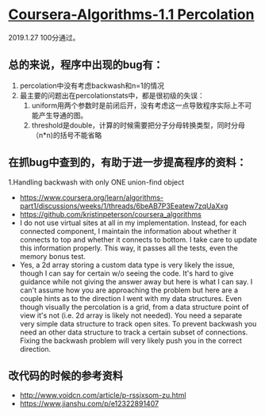 # [Coursera-Algorithms-1.1 Percolation](https://www.coursera.org/learn/algorithms-part1/programming/Lhp5z/percolation)

2019.1.27 100分通过。

## 总的来说，程序中出现的bug有：

1. percolation中没有考虑backwash和n=1的情况  
2. 最主要的问题出在percolationstats中，都是很初级的失误：  
    1. uniform用两个参数时是前闭后开，没有考虑这一点导致程序实际上不可能产生导通的图。    
    2. threshold是double，计算的时候需要把分子分母转换类型，同时分母（n*n)的括号不能省略  
  
## 在抓bug中查到的，有助于进一步提高程序的资料：

1.Handling backwash with only ONE union-find object  
  * https://www.coursera.org/learn/algorithms-part1/discussions/weeks/1/threads/6beAB7P3Eeatew7zqUaXxg  
  * https://github.com/kristinpeterson/coursera_algorithms
  * I do not use virtual sites at all in my implementation. Instead, for each connected component, I maintain the information about whether it connects to top and whether it connects to bottom. I take care to update this information properly. This way, it passes all the tests, even the memory bonus test.  
  * Yes, a 2d array storing a custom data type is very likely the issue, though I can say for certain w/o seeing the code.    It's hard to give guidance while not giving the answer away but here is what I can say. I can't assume how you are approaching the problem but here are a couple hints as to the direction I went with my data structures.    Even though visually the percolation is a grid, from a data structure point of view it's not (i.e. 2d array is likely not needed).    You need a separate very simple data structure to track open sites.    To prevent backwash you need an other data structure to track a certain subset of connections. Fixing the backwash problem will very likely push you in the correct direction.  
  
 ## 改代码的时候的参考资料
  
  * http://www.voidcn.com/article/p-rssjxsom-zu.html
  * https://www.jianshu.com/p/e12322891407
 
